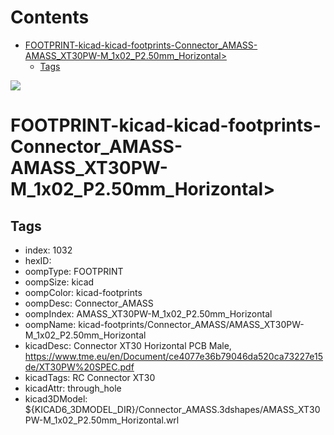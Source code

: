 



Contents
========

* [FOOTPRINT-kicad-kicad-footprints-Connector_AMASS-AMASS_XT30PW-M_1x02_P2.50mm_Horizontal>](#footprint-kicad-kicad-footprints-connector_amass-amass_xt30pw-m_1x02_p250mm_horizontal)
	* [Tags](#tags)
  
![][im]
# FOOTPRINT-kicad-kicad-footprints-Connector_AMASS-AMASS_XT30PW-M_1x02_P2.50mm_Horizontal>

## Tags

- index: 1032
- hexID: 
- oompType: FOOTPRINT
- oompSize: kicad
- oompColor: kicad-footprints
- oompDesc: Connector_AMASS
- oompIndex: AMASS_XT30PW-M_1x02_P2.50mm_Horizontal
- oompName: kicad-footprints/Connector_AMASS/AMASS_XT30PW-M_1x02_P2.50mm_Horizontal
- kicadDesc: Connector XT30 Horizontal PCB Male, https://www.tme.eu/en/Document/ce4077e36b79046da520ca73227e15de/XT30PW%20SPEC.pdf
- kicadTags: RC Connector XT30
- kicadAttr: through_hole
- kicad3DModel: ${KICAD6_3DMODEL_DIR}/Connector_AMASS.3dshapes/AMASS_XT30PW-M_1x02_P2.50mm_Horizontal.wrl



[im]: image.png
